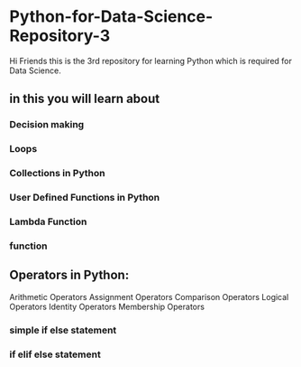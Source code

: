 # Python-for-Data-Science-Repository-3

Hi Friends this is the 3rd repository for learning Python which is required for Data Science.

## in this you will learn about

### Decision making
### Loops
### Collections in Python
### User Defined Functions in Python
### Lambda Function
### function

## Operators in Python:

Arithmetic Operators
Assignment Operators
Comparison Operators
Logical Operators
Identity Operators
Membership Operators

### simple if else statement
### if elif else statement
